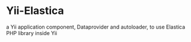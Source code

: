Yii-Elastica
============

a Yii application component, Dataprovider and autoloader, to use Elastica PHP library inside Yii
